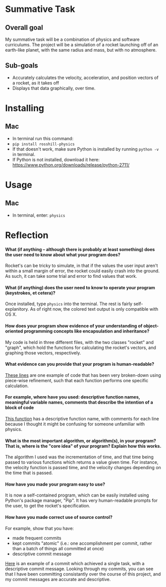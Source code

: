 # Summative Task

## Overall goal

My summative task will be a combination of physics and software curriculums. The project will be a simulation of a rocket launching off of an earth-like planet, with the same radius and mass, but with no atmosphere.

## Sub-goals

* Accurately calculates the velocity, acceleration, and position vectors of a rocket, as it takes off
* Displays that data graphically, over time.

# Installing
## Mac
* In terminal run this command:
* `pip install rosshill-physics`
* If that doesn't work, make sure Python is installed by running `python -v` in terminal.
* If Python is not installed, download it here: https://www.python.org/downloads/release/python-2711/

# Usage
## Mac
* In terminal, enter: `physics`

# Reflection
####  What (if anything – although there is probably at least something) does the user need to know about what your program does?

Rocket's can be tricky to simulate, in that if the values the user input aren't within a small margin of error, the rocket could easily crash into the ground. As such, it can take some trial and error to find values that work.

####  What (if anything) does the user need to know to operate your program (keystrokes, et cetera)?

Once installed, type `physics` into the terminal. The rest is fairly self-explanitory. As of right now, the colored text output is only compatible with OS X.

####  How does your program show evidence of your understanding of object-oriented programming concepts like encapsulation and inheritance?

My code is held in three different files, with the two classes "rocket" and "graph", which hold the functions for calculating the rocket's vectors, and graphing those vectors, respectively.

####  What evidence can you provide that your program is human-readable?

[These lines](https://github.com/Rosshill98/summative-task/blob/master/physics/rocket.py#L25-L40) are one example of code that has been very broken-down using piece-wise refinement, such that each function performs one specific calculation.

####  For example, where have you used: descriptive function names, meaningful variable names, comments that describe the intention of a block of code

[This function](https://github.com/Rosshill98/summative-task/blob/master/physics/rocket.py#L29-L34) has a descriptive function name, with comments for each line because I thought it might be confusing for someone unfamiliar with physics.

####  What is the most important algorithm, or algorithm(s), in your program? That is, where is the "core idea" of your program? Explain how this works.

The algorithm I used was the incrementation of time, and that time being passed to various functions which returns a value given time. For instance, the velocity function is passed time, and the velocity changes depending on the time that is passed.

####  How have you made your program easy to use?

It is now a self-contained program, which can be easily installed using Python's package manager, "Pip". It has very human-readable prompts for the user, to get the rocket's specification.

####  How have you made correct use of source control?
For example, show that you have:
* made frequent commits
* kept commits "atomic" (i.e.: one accomplishment per commit, rather than a batch of things all committed at once)
* descriptive commit message

[Here](b49969a536a1e328e351db1975b52147788c31e2) is an example of a commit which achieved a single task, with a descriptive commit message. Looking through my commits, you can see that I have been committing consistantly over the course of this project, and my commit messages are accurate and descriptive.
